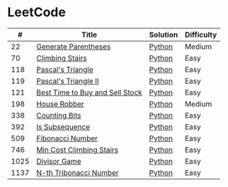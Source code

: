 # LeetCode

| #    | Title                                                                                             | Solution                                           | Difficulty |
| ---- | ------------------------------------------------------------------------------------------------- | -------------------------------------------------- | ---------- |
| 22   | [Generate Parentheses](https://leetcode.com/problems/generate-parentheses/)                       | [Python](./22.generate-parentheses.py)             | Medium     |
| 70   | [Climbing Stairs](https://leetcode.com/problems/climbing-stairs/)                                 | [Python](./70.climbing-stairs.py)                  | Easy       |
| 118  | [Pascal's Triangle](https://leetcode.com/problems/pascals-triangle)                               | [Python](./118.pascals-triangle.py)                | Easy       |
| 119  | [Pascal's Triangle II](https://leetcode.com/problems/pascals-triangle-ii/)                        | [Python](./119.pascals-triangle-ii.py)             | Easy       |
| 121  | [Best Time to Buy and Sell Stock](https://leetcode.com/problems/best-time-to-buy-and-sell-stock/) | [Python](./121.best-time-to-buy-and-sell-stock.py) | Easy       |
| 198  | [House Robber](https://leetcode.com/problems/house-robber/)                                       | [Python](./198.house-robber.py)                    | Medium     |
| 338  | [Counting Bits](https://leetcode.com/problems/counting-bits/)                                     | [Python](./338.counting-bits.py)                   | Easy       |
| 392  | [Is Subsequence](https://leetcode.com/problems/is-subsequence/)                                   | [Python](./392.is-subsequence.py)                  | Easy       |
| 509  | [Fibonacci Number](https://leetcode.com/problems/fibonacci-number/)                               | [Python](./509.fibonacci-number.py)                | Easy       |
| 746  | [Min Cost Climbing Stairs](https://leetcode.com/problems/min-cost-climbing-stairs/)               | [Python](./746.min-cost-climbing-stairs.py)        | Easy       |
| 1025 | [Divisor Game](https://leetcode.com/problems/divisor-game/)                                       | [Python](./1025.divisor-game.py)                   | Easy       |
| 1137 | [N-th Tribonacci Number](https://leetcode.com/problems/n-th-tribonacci-number/)                   | [Python](./1137.n-th-tribonacci-number.py)         | Easy       |

